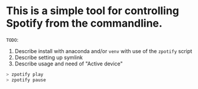 # This is a simple tool for controlling Spotify from the commandline.

`TODO`:
1. Describe install with anaconda and/or `venv` with use of the `zpotify` script
2. Describe setting up symlink
3. Describe usage and need of "Active device"

```bash
> zpotify play
> zpotify pause
```

